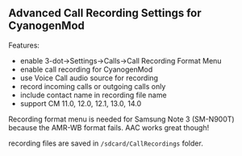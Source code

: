 ## Advanced Call Recording Settings for CyanogenMod

Features:

* enable 3-dot->Settings->Calls->Call Recording Format Menu
* enable call recording for CyanogenMod
* use Voice Call audio source for recording
* record incoming calls or outgoing calls only
* include contact name in recording file name
* support CM 11.0, 12.0, 12.1, 13.0, 14.0

Recording format menu is needed for Samsung Note 3 (SM-N900T) because the AMR-WB format fails. AAC works great though!

recording files are saved in `/sdcard/CallRecordings` folder.
